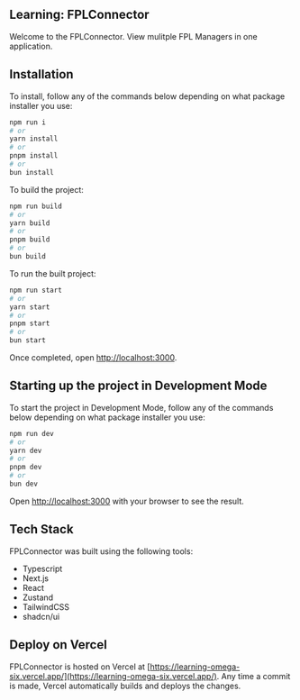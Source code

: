 ## Learning: FPLConnector

Welcome to the FPLConnector. View mulitple FPL Managers in one application.

## Installation

To install, follow any of the commands below depending on what package installer you use:

```bash
npm run i
# or
yarn install
# or
pnpm install
# or
bun install
```

To build the project:

```bash
npm run build
# or
yarn build
# or
pnpm build
# or
bun build
```

To run the built project:

```bash
npm run start
# or
yarn start
# or
pnpm start
# or
bun start
```

Once completed, open [http://localhost:3000](http://localhost:3000).

## Starting up the project in Development Mode

To start the project in Development Mode, follow any of the commands below depending on what package installer you use:

```bash
npm run dev
# or
yarn dev
# or
pnpm dev
# or
bun dev
```

Open [http://localhost:3000](http://localhost:3000) with your browser to see the result.

## Tech Stack

FPLConnector was built using the following tools:

- Typescript
- Next.js
- React
- Zustand
- TailwindCSS
- shadcn/ui

## Deploy on Vercel

FPLConnector is hosted on Vercel at [https://learning-omega-six.vercel.app/](https://learning-omega-six.vercel.app/). Any time a commit is made, Vercel automatically builds and deploys the changes.
